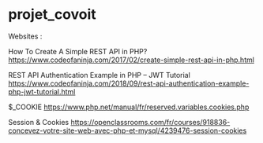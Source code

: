 # projet_covoit


Websites : 


How To Create A Simple REST API in PHP?
https://www.codeofaninja.com/2017/02/create-simple-rest-api-in-php.html



REST API Authentication Example in PHP – JWT Tutorial
https://www.codeofaninja.com/2018/09/rest-api-authentication-example-php-jwt-tutorial.html




$_COOKIE
https://www.php.net/manual/fr/reserved.variables.cookies.php



Session & Cookies
https://openclassrooms.com/fr/courses/918836-concevez-votre-site-web-avec-php-et-mysql/4239476-session-cookies


